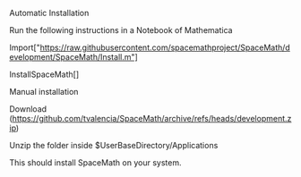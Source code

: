 Automatic Installation

Run the following instructions in a Notebook of Mathematica

Import["https://raw.githubusercontent.com/spacemathproject/SpaceMath/development/SpaceMath/Install.m"]

InstallSpaceMath[]

Manual installation

Download (https://github.com/tvalencia/SpaceMath/archive/refs/heads/development.zip)

Unzip the folder inside $UserBaseDirectory/Applications

This should install SpaceMath on your system.
